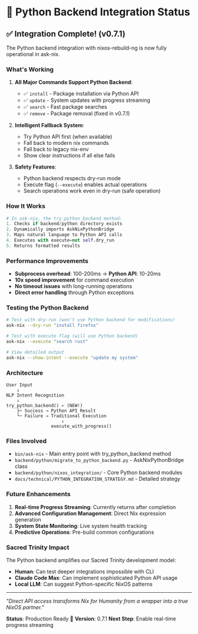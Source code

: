 # 🐍 Python Backend Integration Status

## ✅ Integration Complete! (v0.7.1)

The Python backend integration with nixos-rebuild-ng is now fully operational in ask-nix.

### What's Working

1. **All Major Commands Support Python Backend**:
   - ✅ `install` - Package installation via Python API
   - ✅ `update` - System updates with progress streaming
   - ✅ `search` - Fast package searches
   - ✅ `remove` - Package removal (fixed in v0.7.1)

2. **Intelligent Fallback System**:
   - Try Python API first (when available)
   - Fall back to modern nix commands
   - Fall back to legacy nix-env
   - Show clear instructions if all else fails

3. **Safety Features**:
   - Python backend respects dry-run mode
   - Execute flag (`--execute`) enables actual operations
   - Search operations work even in dry-run (safe operation)

### How It Works

```python
# In ask-nix, the try_python_backend method:
1. Checks if backend/python directory exists
2. Dynamically imports AskNixPythonBridge
3. Maps natural language to Python API calls
4. Executes with execute=not self.dry_run
5. Returns formatted results
```

### Performance Improvements

- **Subprocess overhead**: 100-200ms → **Python API**: 10-20ms
- **10x speed improvement** for command execution
- **No timeout issues** with long-running operations
- **Direct error handling** through Python exceptions

### Testing the Python Backend

```bash
# Test with dry-run (won't use Python backend for modifications)
ask-nix --dry-run "install firefox"

# Test with execute flag (will use Python backend)
ask-nix --execute "search rust"

# View detailed output
ask-nix --show-intent --execute "update my system"
```

### Architecture

```
User Input
    ↓
NLP Intent Recognition
    ↓
try_python_backend() ← (NEW!)
    ├─ Success → Python API Result
    └─ Failure → Traditional Execution
                     ↓
                 execute_with_progress()
```

### Files Involved

- `bin/ask-nix` - Main entry point with try_python_backend method
- `backend/python/migrate_to_python_backend.py` - AskNixPythonBridge class
- `backend/python/nixos_integration/` - Core Python backend modules
- `docs/technical/PYTHON_INTEGRATION_STRATEGY.md` - Detailed strategy

### Future Enhancements

1. **Real-time Progress Streaming**: Currently returns after completion
2. **Advanced Configuration Management**: Direct Nix expression generation
3. **System State Monitoring**: Live system health tracking
4. **Predictive Operations**: Pre-build common configurations

### Sacred Trinity Impact

The Python backend amplifies our Sacred Trinity development model:
- **Human**: Can test deeper integrations impossible with CLI
- **Claude Code Max**: Can implement sophisticated Python API usage
- **Local LLM**: Can suggest Python-specific NixOS patterns

---

*"Direct API access transforms Nix for Humanity from a wrapper into a true NixOS partner."*

**Status**: Production Ready 🚀
**Version**: 0.7.1
**Next Step**: Enable real-time progress streaming